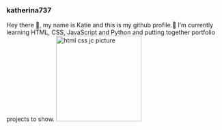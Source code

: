 ### katherina737 
Hey there 👋,
my name is Katie and this is my github profile.🌱 I’m currently learning HTML, CSS, JavaScript and Python and putting together portfolio projects to show.
<img src="https://user-images.githubusercontent.com/30186107/29488525-f55a69d0-84da-11e7-8a39-5476f663b5eb.png" alt="html css jc picture" width="200"/>

